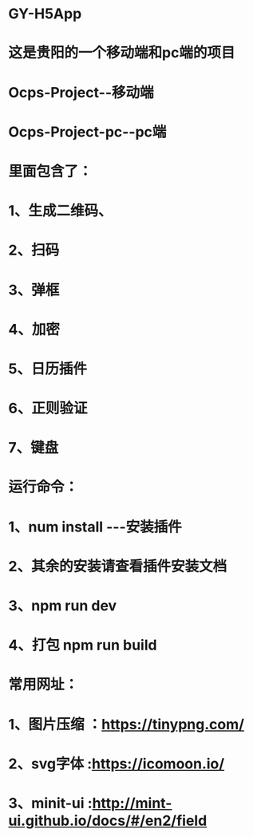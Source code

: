 # GY-H5App
# 这是贵阳的一个移动端和pc端的项目
# Ocps-Project--移动端
# Ocps-Project-pc--pc端
# 里面包含了：
# 1、生成二维码、
# 2、扫码
# 3、弹框
# 4、加密
# 5、日历插件
# 6、正则验证
# 7、键盘

# 运行命令：
# 1、num install ---安装插件
# 2、其余的安装请查看插件安装文档
# 3、npm run dev
# 4、打包 npm run build

# 常用网址：
# 1、图片压缩 ：https://tinypng.com/
# 2、svg字体 :https://icomoon.io/
# 3、minit-ui  :http://mint-ui.github.io/docs/#/en2/field
